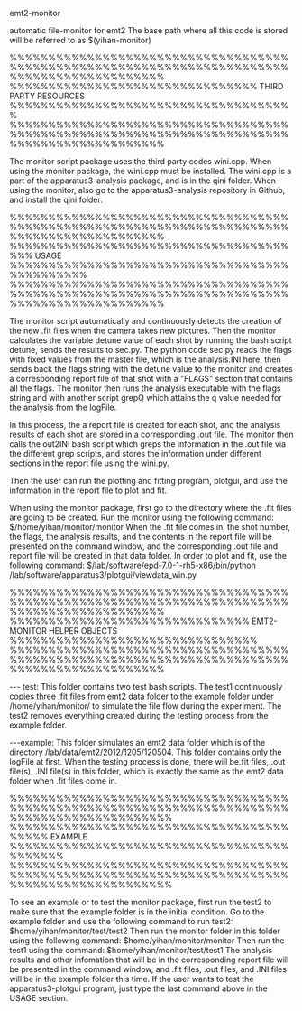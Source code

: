 emt2-monitor

automatic file-monitor for emt2
The base path where all this code is stored will be referred to as $(yihan-monitor)

%%%%%%%%%%%%%%%%%%%%%%%%%%%%%%%%%%%%%%%%%%%%%%%%%%%%%%%%%%%%%%%%%%%%%%%%%%%%%%%%%%%%%%%%%%%%
%%%%%%%%%%%%%%%%%%%%%%%%%%%%%%%% THIRD PARTY RESOURCES %%%%%%%%%%%%%%%%%%%%%%%%%%%%%%%%%%%%%
%%%%%%%%%%%%%%%%%%%%%%%%%%%%%%%%%%%%%%%%%%%%%%%%%%%%%%%%%%%%%%%%%%%%%%%%%%%%%%%%%%%%%%%%%%%%

The monitor script package uses the third party codes wini.cpp.
When using the monitor package, the wini.cpp must be installed.  The wini.cpp is a part of
the apparatus3-analysis package, and is in the qini folder. When using the monitor, also go
to the apparatus3-analysis repository in Github, and install the qini folder.

%%%%%%%%%%%%%%%%%%%%%%%%%%%%%%%%%%%%%%%%%%%%%%%%%%%%%%%%%%%%%%%%%%%%%%%%%%%%%%%%%%%%%%%%%%%%
%%%%%%%%%%%%%%%%%%%%%%%%%%%%%%%%%%%%%%% USAGE %%%%%%%%%%%%%%%%%%%%%%%%%%%%%%%%%%%%%%%%%%%%%% 
%%%%%%%%%%%%%%%%%%%%%%%%%%%%%%%%%%%%%%%%%%%%%%%%%%%%%%%%%%%%%%%%%%%%%%%%%%%%%%%%%%%%%%%%%%%%

The monitor script automatically and continuously detects the creation of the new .fit files 
when the camera takes new pictures. Then the monitor calculates the variable detune value of 
each shot by running the bash script detune, sends the results to sec.py. The python code
sec.py reads the flags with fixed values from the master file, which is the analysis.INI 
here, then sends back the flags string with the detune value to the monitor and creates a 
corresponding report file of that shot with a "FLAGS" section that contains all the flags.
The monitor then runs the analysis executable with the flags string and with another script 
grepQ which attains the q value needed for the analysis from the logFile. 

In this process, the a report file is created for each shot, and the analysis results of 
each shot are stored in a corresponding .out file. The monitor then calls the out2INI bash 
script which greps the information in the .out file via the different grep scripts, and stores
the information under different sections in the report file using the wini.py.

Then the user can run the plotting and fitting program, plotgui, and use the information in 
the report file to plot and fit.

When using the monitor package, first go to the directory where the .fit files are going to 
be created. Run the monitor using the following command:
          $/home/yihan/monitor/monitor
When the .fit file comes in, the shot number, the flags, the analysis results, and the 
contents in the report file will be presented on the command window, and the corresponding 
.out file and report file will be created in that data folder. In order to plot and fit, use
the following command:
          $/lab/software/epd-7.0-1-rh5-x86/bin/python /lab/software/apparatus3/plotgui/viewdata_win.py

%%%%%%%%%%%%%%%%%%%%%%%%%%%%%%%%%%%%%%%%%%%%%%%%%%%%%%%%%%%%%%%%%%%%%%%%%%%%%%%%%%%%%%%%%%%%
%%%%%%%%%%%%%%%%%%%%%%%%%%%%%%% EMT2-MONITOR HELPER OBJECTS %%%%%%%%%%%%%%%%%%%%%%%%%%%%%%%%
%%%%%%%%%%%%%%%%%%%%%%%%%%%%%%%%%%%%%%%%%%%%%%%%%%%%%%%%%%%%%%%%%%%%%%%%%%%%%%%%%%%%%%%%%%%% 

--- test:
This folder contains two test bash scripts. The test1 continuously copies three .fit files
from emt2 data folder to the example folder under /home/yihan/monitor/ to simulate the file 
flow during the experiment. The test2 removes everything created during the testing process 
from the example folder.

---example:
This folder simulates an emt2 data folder which is of the directory /lab/data/emt2/2012/1205/120504.
This folder contains only the logFile at first. When the testing process is done, there will
be.fit files, .out file(s), .INI file(s) in this folder, which is exactly the same as the
emt2 data folder when .fit files come in.

%%%%%%%%%%%%%%%%%%%%%%%%%%%%%%%%%%%%%%%%%%%%%%%%%%%%%%%%%%%%%%%%%%%%%%%%%%%%%%%%%%%%%%%%%%%%%
%%%%%%%%%%%%%%%%%%%%%%%%%%%%%%%%%%%%%%%%% EXAMPLE %%%%%%%%%%%%%%%%%%%%%%%%%%%%%%%%%%%%%%%%%%% 
%%%%%%%%%%%%%%%%%%%%%%%%%%%%%%%%%%%%%%%%%%%%%%%%%%%%%%%%%%%%%%%%%%%%%%%%%%%%%%%%%%%%%%%%%%%%% 

To see an example or to test the monitor package, first run the test2 to make sure that the 
example folder is in the initial condition. Go to the example folder and use the following
command to run test2:
          $home/yihan/monitor/test/test2
Then run the monitor folder in this folder using the following command:
          $home/yihan/monitor/monitor
Then run the test1 using the command:
          $home/yihan/monitor/test/test1
The analysis results and other infomation that will be in the corresponding report file will 
be presented in the command window, and .fit files, .out files, and .INI files will be in the 
example folder this time. If the user wants to test the apparatus3-plotgui program, just type 
the last command above in the USAGE section.